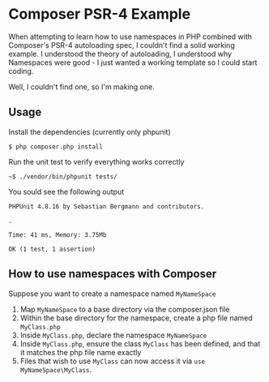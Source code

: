 Composer PSR-4 Example
======================

When attempting to learn how to use namespaces in PHP combined with Composer's
PSR-4 autoloading spec, I couldn't find a solid working example. I understood
the theory of autoloading, I understood why Namespaces were good - I just wanted
a working template so I could start coding.

Well, I couldn't find one, so I'm making one.

Usage
-----

Install the dependencies (currently only phpunit)

    $ php composer.php install

Run the unit test to verify everything works correctly

    ~$ ./vendor/bin/phpunit tests/

You sould see the following output

    PHPUnit 4.8.16 by Sebastian Bergmann and contributors.

    .

    Time: 41 ms, Memory: 3.75Mb

    OK (1 test, 1 assertion)


How to use namespaces with Composer
-----------------------------------

Suppose you want to create a namespace named `MyNameSpace`

1. Map `MyNameSpace` to a base directory via the composer.json file
2. Within the base directory for the namespace, create a php file named `MyClass.php`
3. Inside `MyClass.php`, declare the namespace `MyNameSpace`
4. Inside `MyClass.php`, ensure the class `MyClass` has been defined, and that
   it matches the php file name exactly
5. Files that wish to use `MyClass` can now access it via `use
   MyNameSpace\MyClass`.

